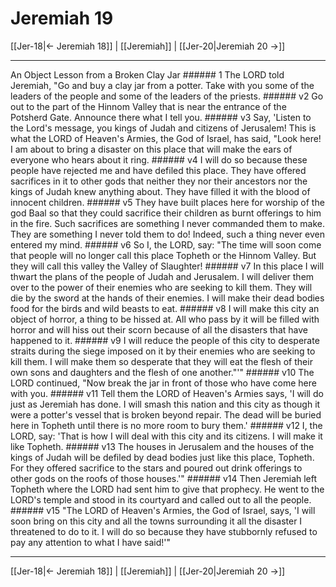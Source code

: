 # Jeremiah 19

[[Jer-18|← Jeremiah 18]] | [[Jeremiah]] | [[Jer-20|Jeremiah 20 →]]
***

An Object Lesson from a Broken Clay Jar ###### 1 The LORD told Jeremiah, "Go and buy a clay jar from a potter. Take with you some of the leaders of the people and some of the leaders of the priests. ###### v2 Go out to the part of the Hinnom Valley that is near the entrance of the Potsherd Gate. Announce there what I tell you. ###### v3 Say, 'Listen to the Lord's message, you kings of Judah and citizens of Jerusalem! This is what the LORD of Heaven's Armies, the God of Israel, has said, "Look here! I am about to bring a disaster on this place that will make the ears of everyone who hears about it ring. ###### v4 I will do so because these people have rejected me and have defiled this place. They have offered sacrifices in it to other gods that neither they nor their ancestors nor the kings of Judah knew anything about. They have filled it with the blood of innocent children. ###### v5 They have built places here for worship of the god Baal so that they could sacrifice their children as burnt offerings to him in the fire. Such sacrifices are something I never commanded them to make. They are something I never told them to do! Indeed, such a thing never even entered my mind. ###### v6 So I, the LORD, say: "The time will soon come that people will no longer call this place Topheth or the Hinnom Valley. But they will call this valley the Valley of Slaughter! ###### v7 In this place I will thwart the plans of the people of Judah and Jerusalem. I will deliver them over to the power of their enemies who are seeking to kill them. They will die by the sword at the hands of their enemies. I will make their dead bodies food for the birds and wild beasts to eat. ###### v8 I will make this city an object of horror, a thing to be hissed at. All who pass by it will be filled with horror and will hiss out their scorn because of all the disasters that have happened to it. ###### v9 I will reduce the people of this city to desperate straits during the siege imposed on it by their enemies who are seeking to kill them. I will make them so desperate that they will eat the flesh of their own sons and daughters and the flesh of one another."'" ###### v10 The LORD continued, "Now break the jar in front of those who have come here with you. ###### v11 Tell them the LORD of Heaven's Armies says, 'I will do just as Jeremiah has done. I will smash this nation and this city as though it were a potter's vessel that is broken beyond repair. The dead will be buried here in Topheth until there is no more room to bury them.' ###### v12 I, the LORD, say: 'That is how I will deal with this city and its citizens. I will make it like Topheth. ###### v13 The houses in Jerusalem and the houses of the kings of Judah will be defiled by dead bodies just like this place, Topheth. For they offered sacrifice to the stars and poured out drink offerings to other gods on the roofs of those houses.'" ###### v14 Then Jeremiah left Topheth where the LORD had sent him to give that prophecy. He went to the LORD's temple and stood in its courtyard and called out to all the people. ###### v15 "The LORD of Heaven's Armies, the God of Israel, says, 'I will soon bring on this city and all the towns surrounding it all the disaster I threatened to do to it. I will do so because they have stubbornly refused to pay any attention to what I have said!'"

***
[[Jer-18|← Jeremiah 18]] | [[Jeremiah]] | [[Jer-20|Jeremiah 20 →]]
